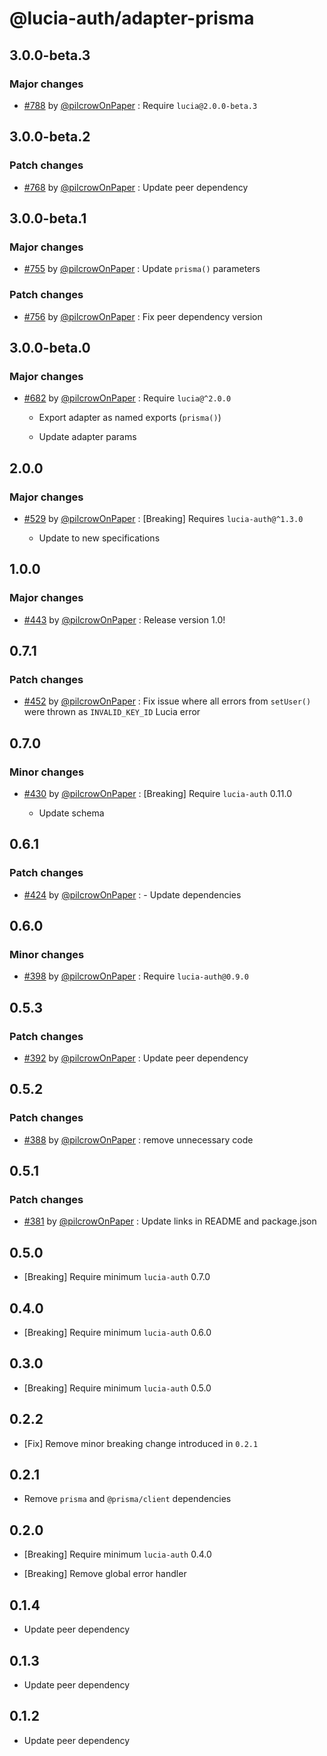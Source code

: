 # @lucia-auth/adapter-prisma

## 3.0.0-beta.3

### Major changes

- [#788](https://github.com/pilcrowOnPaper/lucia/pull/790) by [@pilcrowOnPaper](https://github.com/pilcrowOnPaper) : Require `lucia@2.0.0-beta.3`

## 3.0.0-beta.2

### Patch changes

- [#768](https://github.com/pilcrowOnPaper/lucia/pull/768) by [@pilcrowOnPaper](https://github.com/pilcrowOnPaper) : Update peer dependency

## 3.0.0-beta.1

### Major changes

- [#755](https://github.com/pilcrowOnPaper/lucia/pull/755) by [@pilcrowOnPaper](https://github.com/pilcrowOnPaper) : Update `prisma()` parameters

### Patch changes

- [#756](https://github.com/pilcrowOnPaper/lucia/pull/756) by [@pilcrowOnPaper](https://github.com/pilcrowOnPaper) : Fix peer dependency version

## 3.0.0-beta.0

### Major changes

- [#682](https://github.com/pilcrowOnPaper/lucia/pull/682) by [@pilcrowOnPaper](https://github.com/pilcrowOnPaper) : Require `lucia@^2.0.0`

  - Export adapter as named exports (`prisma()`)

  - Update adapter params

## 2.0.0

### Major changes

- [#529](https://github.com/pilcrowOnPaper/lucia/pull/529) by [@pilcrowOnPaper](https://github.com/pilcrowOnPaper) : [Breaking] Requires `lucia-auth@^1.3.0`

  - Update to new specifications

## 1.0.0

### Major changes

- [#443](https://github.com/pilcrowOnPaper/lucia/pull/443) by [@pilcrowOnPaper](https://github.com/pilcrowOnPaper) : Release version 1.0!

## 0.7.1

### Patch changes

- [#452](https://github.com/pilcrowOnPaper/lucia/pull/452) by [@pilcrowOnPaper](https://github.com/pilcrowOnPaper) : Fix issue where all errors from `setUser()` were thrown as `INVALID_KEY_ID` Lucia error

## 0.7.0

### Minor changes

- [#430](https://github.com/pilcrowOnPaper/lucia/pull/430) by [@pilcrowOnPaper](https://github.com/pilcrowOnPaper) : [Breaking] Require `lucia-auth` 0.11.0

  - Update schema

## 0.6.1

### Patch changes

- [#424](https://github.com/pilcrowOnPaper/lucia/pull/424) by [@pilcrowOnPaper](https://github.com/pilcrowOnPaper) : - Update dependencies

## 0.6.0

### Minor changes

- [#398](https://github.com/pilcrowOnPaper/lucia/pull/398) by [@pilcrowOnPaper](https://github.com/pilcrowOnPaper) : Require `lucia-auth@0.9.0`

## 0.5.3

### Patch changes

- [#392](https://github.com/pilcrowOnPaper/lucia/pull/392) by [@pilcrowOnPaper](https://github.com/pilcrowOnPaper) : Update peer dependency

## 0.5.2

### Patch changes

- [#388](https://github.com/pilcrowOnPaper/lucia/pull/388) by [@pilcrowOnPaper](https://github.com/pilcrowOnPaper) : remove unnecessary code

## 0.5.1

### Patch changes

- [#381](https://github.com/pilcrowOnPaper/lucia/pull/381) by [@pilcrowOnPaper](https://github.com/pilcrowOnPaper) : Update links in README and package.json

## 0.5.0

- [Breaking] Require minimum `lucia-auth` 0.7.0

## 0.4.0

- [Breaking] Require minimum `lucia-auth` 0.6.0

## 0.3.0

- [Breaking] Require minimum `lucia-auth` 0.5.0

## 0.2.2

- [Fix] Remove minor breaking change introduced in `0.2.1`

## 0.2.1

- Remove `prisma` and `@prisma/client` dependencies

## 0.2.0

- [Breaking] Require minimum `lucia-auth` 0.4.0

- [Breaking] Remove global error handler

## 0.1.4

- Update peer dependency

## 0.1.3

- Update peer dependency

## 0.1.2

- Update peer dependency
